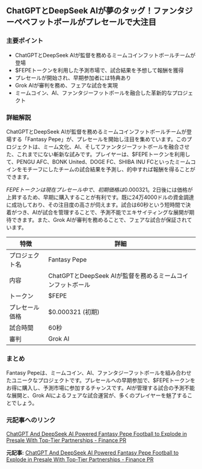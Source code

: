## ChatGPTとDeepSeek AIが夢のタッグ！ファンタジーペペフットボールがプレセールで大注目

### 主要ポイント

* ChatGPTとDeepSeek AIが監督を務めるミームコインフットボールチームが登場
* $FEPEトークンを利用した予測市場で、試合結果を予想して報酬を獲得
* プレセールが開始され、早期参加者には特典あり
* Grok AIが審判を務め、フェアな試合を実現
* ミームコイン、AI、ファンタジーフットボールを融合した革新的なプロジェクト

### 詳細解説

ChatGPTとDeepSeek AIが監督を務めるミームコインフットボールチームが登場する「Fantasy Pepe」が、プレセールを開始し注目を集めています。このプロジェクトは、ミーム文化、AI、そしてファンタジーフットボールを融合させた、これまでにない斬新な試みです。プレイヤーは、$FEPEトークンを利用して、PENGU AFC、BONK United、DOGE FC、SHIBA INU FCといったミームコインをモチーフにしたチームの試合結果を予測し、的中すれば報酬を得ることができます。

$FEPEトークンは現在プレセール中で、初期価格は$0.000321。2日後には価格が上昇するため、早期に購入することが有利です。既に24万4000ドルの資金調達に成功しており、その注目度の高さが伺えます。試合は60秒という短時間で決着がつき、AIが試合を管理することで、予測不能でエキサイティングな展開が期待できます。また、Grok AIが審判を務めることで、フェアな試合が保証されています。

| 特徴 | 詳細 |
|---|---|
| プロジェクト名 | Fantasy Pepe |
| 内容 | ChatGPTとDeepSeek AIが監督を務めるミームコインフットボール |
| トークン | $FEPE |
| プレセール価格 | $0.000321 (初期) |
| 試合時間 | 60秒 |
| 審判 | Grok AI |

### まとめ

Fantasy Pepeは、ミームコイン、AI、ファンタジーフットボールを組み合わせたユニークなプロジェクトです。プレセールへの早期参加で、$FEPEトークンをお得に購入し、予測市場に参加するチャンスです。AIが管理する試合の予測不能な展開と、Grok AIによるフェアな試合運営が、多くのプレイヤーを魅了することでしょう。

### 元記事へのリンク

[ChatGPT And DeepSeek AI Powered Fantasy Pepe Football to Explode in Presale With Top-Tier Partnerships - Finance PR](https://news.cision.com/finance-pr/r/chatgpt-and-deepseek-ai-powered-fantasy-pepe-football-to-explode-in-presale-with-top-tier-partnerships,c3977958)


**元記事:** [ChatGPT And DeepSeek AI Powered Fantasy Pepe Football to Explode in Presale With Top-Tier Partnerships - Finance PR](https://news.cision.com/finance-pr/r/chatgpt-and-deepseek-ai-powered-fantasy-pepe-football-to-explode-in-presale-with-top-tier-partnershi,c4144142)